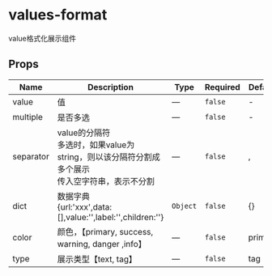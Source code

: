 # values-format

value格式化展示组件

## Props

<!-- @vuese:values-format:props:start -->
|Name|Description|Type|Required|Default|
|---|---|---|---|---|
|value|值|—|`false`|-|
|multiple|是否多选|—|`false`|-|
|separator|value的分隔符<br/> 多选时，如果value为string，则以该分隔符分割成多个展示<br/> 传入空字符串，表示不分割<br/>|—|`false`|,|
|dict|数据字典<br/> {url:'xxx',data:[],value:'',label:'',children:''}|`Object`|`false`|{}|
|color|颜色，【primary, success, warning, danger ,info】|—|`false`|primary|
|type|展示类型【text, tag】|—|`false`|tag|

<!-- @vuese:values-format:props:end -->


